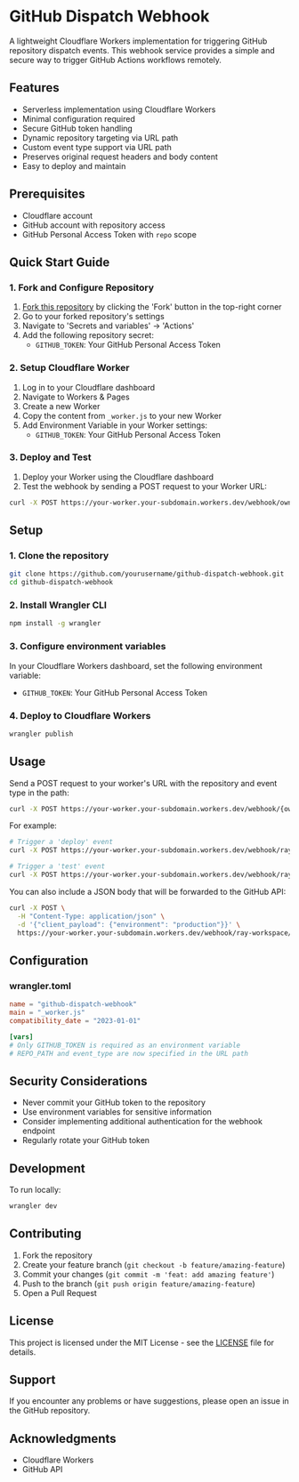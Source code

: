# GitHub Dispatch Webhook

A lightweight Cloudflare Workers implementation for triggering GitHub repository dispatch events. This webhook service provides a simple and secure way to trigger GitHub Actions workflows remotely.

## Features

- Serverless implementation using Cloudflare Workers
- Minimal configuration required
- Secure GitHub token handling
- Dynamic repository targeting via URL path
- Custom event type support via URL path
- Preserves original request headers and body content
- Easy to deploy and maintain

## Prerequisites

- Cloudflare account
- GitHub account with repository access
- GitHub Personal Access Token with `repo` scope

## Quick Start Guide

### 1. Fork and Configure Repository
1. [Fork this repository](https://github.com/lirtual/github-dispatch-webhook/fork) by clicking the 'Fork' button in the top-right corner
2. Go to your forked repository's settings
3. Navigate to 'Secrets and variables' → 'Actions'
4. Add the following repository secret:
   - `GITHUB_TOKEN`: Your GitHub Personal Access Token

### 2. Setup Cloudflare Worker
1. Log in to your Cloudflare dashboard
2. Navigate to Workers & Pages
3. Create a new Worker
4. Copy the content from `_worker.js` to your new Worker
5. Add Environment Variable in your Worker settings:
   - `GITHUB_TOKEN`: Your GitHub Personal Access Token

### 3. Deploy and Test
1. Deploy your Worker using the Cloudflare dashboard
2. Test the webhook by sending a POST request to your Worker URL:
```bash
curl -X POST https://your-worker.your-subdomain.workers.dev/webhook/owner/repo/deploy
```

## Setup

### 1. Clone the repository
```bash
git clone https://github.com/yourusername/github-dispatch-webhook.git
cd github-dispatch-webhook
```

### 2. Install Wrangler CLI
```bash
npm install -g wrangler
```

### 3. Configure environment variables
In your Cloudflare Workers dashboard, set the following environment variable:

- `GITHUB_TOKEN`: Your GitHub Personal Access Token

### 4. Deploy to Cloudflare Workers
```bash
wrangler publish
```

## Usage

Send a POST request to your worker's URL with the repository and event type in the path:

```bash
curl -X POST https://your-worker.your-subdomain.workers.dev/webhook/{owner}/{repo}/{event_type}
```

For example:
```bash
# Trigger a 'deploy' event
curl -X POST https://your-worker.your-subdomain.workers.dev/webhook/ray-workspace/cognideep_server/deploy

# Trigger a 'test' event
curl -X POST https://your-worker.your-subdomain.workers.dev/webhook/ray-workspace/cognideep_server/test
```

You can also include a JSON body that will be forwarded to the GitHub API:
```bash
curl -X POST \
  -H "Content-Type: application/json" \
  -d '{"client_payload": {"environment": "production"}}' \
  https://your-worker.your-subdomain.workers.dev/webhook/ray-workspace/cognideep_server/deploy
```

## Configuration

### wrangler.toml
```toml
name = "github-dispatch-webhook"
main = "_worker.js"
compatibility_date = "2023-01-01"

[vars]
# Only GITHUB_TOKEN is required as an environment variable
# REPO_PATH and event_type are now specified in the URL path
```

## Security Considerations

- Never commit your GitHub token to the repository
- Use environment variables for sensitive information
- Consider implementing additional authentication for the webhook endpoint
- Regularly rotate your GitHub token

## Development

To run locally:
```bash
wrangler dev
```

## Contributing

1. Fork the repository
2. Create your feature branch (`git checkout -b feature/amazing-feature`)
3. Commit your changes (`git commit -m 'feat: add amazing feature'`)
4. Push to the branch (`git push origin feature/amazing-feature`)
5. Open a Pull Request

## License

This project is licensed under the MIT License - see the [LICENSE](LICENSE) file for details.

## Support

If you encounter any problems or have suggestions, please open an issue in the GitHub repository.

## Acknowledgments

- Cloudflare Workers
- GitHub API
